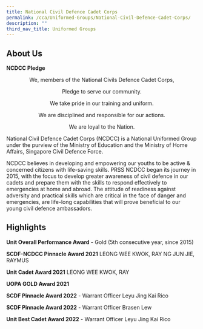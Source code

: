 ```yaml
---
title: National Civil Defence Cadet Corps
permalink: /cca/Uniformed-Groups/National-Civil-Defence-Cadet-Corps/
description: ""
third_nav_title: Uniformed Groups
---
```

About Us
--------

**NCDCC Pledge**  
<center>
We, members of the National Civils Defence Cadet Corps,

Pledge to serve our community.

We take pride in our training and uniform.

We are disciplined and responsible for our actions.

We are loyal to the Nation.

  </center>

National Civil Defence Cadet Corps (NCDCC) is a National Uniformed Group under the purview of the Ministry of Education and the Ministry of Home Affairs, Singapore Civil Defence Force.

  

NCDCC believes in developing and empowering our youths to be active & concerned citizens with life-saving skills. PRSS NCDCC began its journey in 2015, with the focus to develop greater awareness of civil defence in our cadets and prepare them with the skills to respond effectively to emergencies at home and abroad. The attitude of readiness against adversity and practical skills which are critical in the face of danger and emergencies, are life-long capabilities that will prove beneficial to our young civil defence ambassadors.  

  

Highlights
----------

**Unit Overall Performance Award** - Gold (5th consecutive year, since 2015)

**SCDF-NCDCC Pinnacle Award 2021** LEONG WEE KWOK, RAY NG JUN JIE, RAYMUS

**Unit Cadet Award 2021** LEONG WEE KWOK, RAY

**UOPA GOLD Award 2021**

**SCDF Pinnacle Award 2022** \- Warrant Officer Leyu Jing Kai Rico

**SCDF Pinnacle Award 2022** \- Warrant Officer Brasen Lew

**Unit Best Cadet Award 2022** \- Warrant Officer Leyu Jing Kai Rico